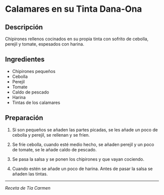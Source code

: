 # Calamares en su Tinta Dana-Ona

## Descripción
Chipirones rellenos cocinados en su propia tinta con sofrito de cebolla, perejil y tomate, espesados con harina.

## Ingredientes
- Chipirones pequeños
- Cebolla
- Perejil
- Tomate
- Caldo de pescado
- Harina
- Tintas de los calamares

## Preparación

1. Si son pequeños se añaden las partes picadas, se les añade un poco de cebolla y perejil, se rellenan y se fríen.

2. Se fríe cebolla, cuando esté medio hecho, se añaden perejil y un poco de tomate, se le añade caldo de pescado.

3. Se pasa la salsa y se ponen los chipirones y que vayan cociendo.

4. Cuando estén se añade un poco de harina. Antes de pasar la salsa se añaden las tintas.

---
*Receta de Tía Carmen*